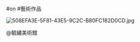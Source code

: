 #on #藝術作品

![508EFA3E-5F81-43E5-9C2C-B80FC182D0CD.jpg](508EFA3E-5F81-43E5-9C2C-B80FC182D0CD.jpg) 

 @毓繡美術館